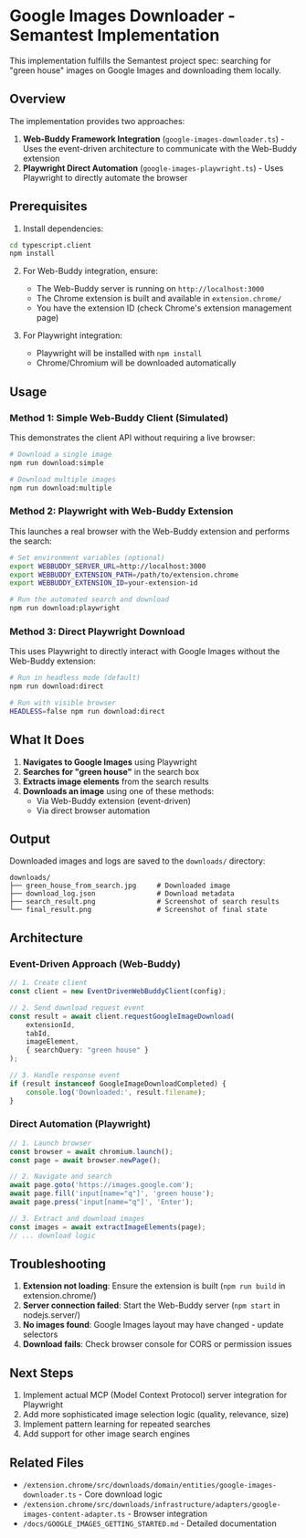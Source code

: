 # Google Images Downloader - Semantest Implementation

This implementation fulfills the Semantest project spec: searching for "green house" images on Google Images and downloading them locally.

## Overview

The implementation provides two approaches:

1. **Web-Buddy Framework Integration** (`google-images-downloader.ts`) - Uses the event-driven architecture to communicate with the Web-Buddy extension
2. **Playwright Direct Automation** (`google-images-playwright.ts`) - Uses Playwright to directly automate the browser

## Prerequisites

1. Install dependencies:
```bash
cd typescript.client
npm install
```

2. For Web-Buddy integration, ensure:
   - The Web-Buddy server is running on `http://localhost:3000`
   - The Chrome extension is built and available in `extension.chrome/`
   - You have the extension ID (check Chrome's extension management page)

3. For Playwright integration:
   - Playwright will be installed with `npm install`
   - Chrome/Chromium will be downloaded automatically

## Usage

### Method 1: Simple Web-Buddy Client (Simulated)

This demonstrates the client API without requiring a live browser:

```bash
# Download a single image
npm run download:simple

# Download multiple images
npm run download:multiple
```

### Method 2: Playwright with Web-Buddy Extension

This launches a real browser with the Web-Buddy extension and performs the search:

```bash
# Set environment variables (optional)
export WEBBUDDY_SERVER_URL=http://localhost:3000
export WEBBUDDY_EXTENSION_PATH=/path/to/extension.chrome
export WEBBUDDY_EXTENSION_ID=your-extension-id

# Run the automated search and download
npm run download:playwright
```

### Method 3: Direct Playwright Download

This uses Playwright to directly interact with Google Images without the Web-Buddy extension:

```bash
# Run in headless mode (default)
npm run download:direct

# Run with visible browser
HEADLESS=false npm run download:direct
```

## What It Does

1. **Navigates to Google Images** using Playwright
2. **Searches for "green house"** in the search box
3. **Extracts image elements** from the search results
4. **Downloads an image** using one of these methods:
   - Via Web-Buddy extension (event-driven)
   - Via direct browser automation

## Output

Downloaded images and logs are saved to the `downloads/` directory:

```
downloads/
├── green_house_from_search.jpg     # Downloaded image
├── download_log.json               # Download metadata
├── search_result.png               # Screenshot of search results
└── final_result.png                # Screenshot of final state
```

## Architecture

### Event-Driven Approach (Web-Buddy)

```typescript
// 1. Create client
const client = new EventDrivenWebBuddyClient(config);

// 2. Send download request event
const result = await client.requestGoogleImageDownload(
    extensionId,
    tabId,
    imageElement,
    { searchQuery: "green house" }
);

// 3. Handle response event
if (result instanceof GoogleImageDownloadCompleted) {
    console.log('Downloaded:', result.filename);
}
```

### Direct Automation (Playwright)

```typescript
// 1. Launch browser
const browser = await chromium.launch();
const page = await browser.newPage();

// 2. Navigate and search
await page.goto('https://images.google.com');
await page.fill('input[name="q"]', 'green house');
await page.press('input[name="q"]', 'Enter');

// 3. Extract and download images
const images = await extractImageElements(page);
// ... download logic
```

## Troubleshooting

1. **Extension not loading**: Ensure the extension is built (`npm run build` in extension.chrome/)
2. **Server connection failed**: Start the Web-Buddy server (`npm start` in nodejs.server/)
3. **No images found**: Google Images layout may have changed - update selectors
4. **Download fails**: Check browser console for CORS or permission issues

## Next Steps

1. Implement actual MCP (Model Context Protocol) server integration for Playwright
2. Add more sophisticated image selection logic (quality, relevance, size)
3. Implement pattern learning for repeated searches
4. Add support for other image search engines

## Related Files

- `/extension.chrome/src/downloads/domain/entities/google-images-downloader.ts` - Core download logic
- `/extension.chrome/src/downloads/infrastructure/adapters/google-images-content-adapter.ts` - Browser integration
- `/docs/GOOGLE_IMAGES_GETTING_STARTED.md` - Detailed documentation